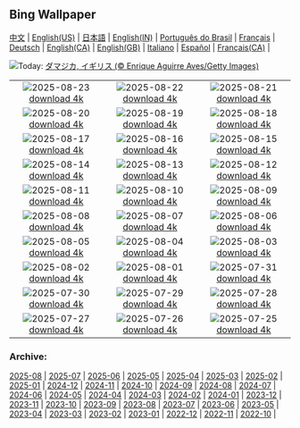 ## Bing Wallpaper
[中文](README.md) |                     [English(US)](en-US.md) |                     [日本語](ja-JP.md) |                     [English(IN)](en-IN.md) |                     [Português do Brasil](pt-BR.md) |                     [Français](fr-FR.md) |                     [Deutsch](de-DE.md) |                     [English(CA)](en-CA.md) |                     [English(GB)](en-GB.md) |                     [Italiano](it-IT.md) |                     [Español](es-ES.md) |                     [Français(CA)](fr-CA.md) |                    

![](https://www.bing.com/th?id=OHR.CervusDama_JA-JP5457977522_UHD.jpg&w=1000)Today: [ダマジカ, イギリス (© Enrique Aguirre Aves/Getty Images)](https://www.bing.com/th?id=OHR.CervusDama_JA-JP5457977522_UHD.jpg)

|      |      |      |
| :----: | :----: | :----: |
|![](https://www.bing.com/th?id=OHR.Morningglory2025_JA-JP5429610056_UHD.jpg&pid=hp&w=384&h=216&rs=1&c=4)2025-08-23 [download 4k](https://www.bing.com/th?id=OHR.Morningglory2025_JA-JP5429610056_UHD.jpg)|![](https://www.bing.com/th?id=OHR.PalouseWA_JA-JP5363056424_UHD.jpg&pid=hp&w=384&h=216&rs=1&c=4)2025-08-22 [download 4k](https://www.bing.com/th?id=OHR.PalouseWA_JA-JP5363056424_UHD.jpg)|![](https://www.bing.com/th?id=OHR.WheatearBird_JA-JP4532304114_UHD.jpg&pid=hp&w=384&h=216&rs=1&c=4)2025-08-21 [download 4k](https://www.bing.com/th?id=OHR.WheatearBird_JA-JP4532304114_UHD.jpg)|
|![](https://www.bing.com/th?id=OHR.CitadelBonifacio_JA-JP4122292062_UHD.jpg&pid=hp&w=384&h=216&rs=1&c=4)2025-08-20 [download 4k](https://www.bing.com/th?id=OHR.CitadelBonifacio_JA-JP4122292062_UHD.jpg)|![](https://www.bing.com/th?id=OHR.SantaMaddalena_JA-JP3939499195_UHD.jpg&pid=hp&w=384&h=216&rs=1&c=4)2025-08-19 [download 4k](https://www.bing.com/th?id=OHR.SantaMaddalena_JA-JP3939499195_UHD.jpg)|![](https://www.bing.com/th?id=OHR.AvalancheLake_JA-JP3739900372_UHD.jpg&pid=hp&w=384&h=216&rs=1&c=4)2025-08-18 [download 4k](https://www.bing.com/th?id=OHR.AvalancheLake_JA-JP3739900372_UHD.jpg)|
|![](https://www.bing.com/th?id=OHR.LyngvigLighthouse_JA-JP3502925142_UHD.jpg&pid=hp&w=384&h=216&rs=1&c=4)2025-08-17 [download 4k](https://www.bing.com/th?id=OHR.LyngvigLighthouse_JA-JP3502925142_UHD.jpg)|![](https://www.bing.com/th?id=OHR.Okuribi2025_JA-JP4621795615_UHD.jpg&pid=hp&w=384&h=216&rs=1&c=4)2025-08-16 [download 4k](https://www.bing.com/th?id=OHR.Okuribi2025_JA-JP4621795615_UHD.jpg)|![](https://www.bing.com/th?id=OHR.SpottedEagleRay_JA-JP3008170568_UHD.jpg&pid=hp&w=384&h=216&rs=1&c=4)2025-08-15 [download 4k](https://www.bing.com/th?id=OHR.SpottedEagleRay_JA-JP3008170568_UHD.jpg)|
|![](https://www.bing.com/th?id=OHR.PizNairPeak_JA-JP2425115607_UHD.jpg&pid=hp&w=384&h=216&rs=1&c=4)2025-08-14 [download 4k](https://www.bing.com/th?id=OHR.PizNairPeak_JA-JP2425115607_UHD.jpg)|![](https://www.bing.com/th?id=OHR.CoronaArch_JA-JP2223848865_UHD.jpg&pid=hp&w=384&h=216&rs=1&c=4)2025-08-13 [download 4k](https://www.bing.com/th?id=OHR.CoronaArch_JA-JP2223848865_UHD.jpg)|![](https://www.bing.com/th?id=OHR.KenyaElephants_JA-JP2052759218_UHD.jpg&pid=hp&w=384&h=216&rs=1&c=4)2025-08-12 [download 4k](https://www.bing.com/th?id=OHR.KenyaElephants_JA-JP2052759218_UHD.jpg)|
|![](https://www.bing.com/th?id=OHR.MountainDay2025_JA-JP4443243001_UHD.jpg&pid=hp&w=384&h=216&rs=1&c=4)2025-08-11 [download 4k](https://www.bing.com/th?id=OHR.MountainDay2025_JA-JP4443243001_UHD.jpg)|![](https://www.bing.com/th?id=OHR.LionessKenya_JA-JP1487330341_UHD.jpg&pid=hp&w=384&h=216&rs=1&c=4)2025-08-10 [download 4k](https://www.bing.com/th?id=OHR.LionessKenya_JA-JP1487330341_UHD.jpg)|![](https://www.bing.com/th?id=OHR.MaoriRock_JA-JP1260630406_UHD.jpg&pid=hp&w=384&h=216&rs=1&c=4)2025-08-09 [download 4k](https://www.bing.com/th?id=OHR.MaoriRock_JA-JP1260630406_UHD.jpg)|
|![](https://www.bing.com/th?id=OHR.IguazuArgentina_JA-JP1040777979_UHD.jpg&pid=hp&w=384&h=216&rs=1&c=4)2025-08-08 [download 4k](https://www.bing.com/th?id=OHR.IguazuArgentina_JA-JP1040777979_UHD.jpg)|![](https://www.bing.com/th?id=OHR.BabyLemur_JA-JP3588561100_UHD.jpg&pid=hp&w=384&h=216&rs=1&c=4)2025-08-07 [download 4k](https://www.bing.com/th?id=OHR.BabyLemur_JA-JP3588561100_UHD.jpg)|![](https://www.bing.com/th?id=OHR.HiroshimaPeace2025_JA-JP3351733972_UHD.jpg&pid=hp&w=384&h=216&rs=1&c=4)2025-08-06 [download 4k](https://www.bing.com/th?id=OHR.HiroshimaPeace2025_JA-JP3351733972_UHD.jpg)|
|![](https://www.bing.com/th?id=OHR.CaliforniaTidepool_JA-JP3202345029_UHD.jpg&pid=hp&w=384&h=216&rs=1&c=4)2025-08-05 [download 4k](https://www.bing.com/th?id=OHR.CaliforniaTidepool_JA-JP3202345029_UHD.jpg)|![](https://www.bing.com/th?id=OHR.LaplandOwl_JA-JP2701506191_UHD.jpg&pid=hp&w=384&h=216&rs=1&c=4)2025-08-04 [download 4k](https://www.bing.com/th?id=OHR.LaplandOwl_JA-JP2701506191_UHD.jpg)|![](https://www.bing.com/th?id=OHR.HirosakiNeputaFestival2025_JA-JP2869487998_UHD.jpg&pid=hp&w=384&h=216&rs=1&c=4)2025-08-03 [download 4k](https://www.bing.com/th?id=OHR.HirosakiNeputaFestival2025_JA-JP2869487998_UHD.jpg)|
|![](https://www.bing.com/th?id=OHR.FruitaPetroglyphs_JA-JP2199593329_UHD.jpg&pid=hp&w=384&h=216&rs=1&c=4)2025-08-02 [download 4k](https://www.bing.com/th?id=OHR.FruitaPetroglyphs_JA-JP2199593329_UHD.jpg)|![](https://www.bing.com/th?id=OHR.EdinburghFringe_JA-JP2026368495_UHD.jpg&pid=hp&w=384&h=216&rs=1&c=4)2025-08-01 [download 4k](https://www.bing.com/th?id=OHR.EdinburghFringe_JA-JP2026368495_UHD.jpg)|![](https://www.bing.com/th?id=OHR.NaPaliKauai_JA-JP1764842674_UHD.jpg&pid=hp&w=384&h=216&rs=1&c=4)2025-07-31 [download 4k](https://www.bing.com/th?id=OHR.NaPaliKauai_JA-JP1764842674_UHD.jpg)|
|![](https://www.bing.com/th?id=OHR.SaypeDubai_JA-JP1584990235_UHD.jpg&pid=hp&w=384&h=216&rs=1&c=4)2025-07-30 [download 4k](https://www.bing.com/th?id=OHR.SaypeDubai_JA-JP1584990235_UHD.jpg)|![](https://www.bing.com/th?id=OHR.TigerDay_JA-JP0300467728_UHD.jpg&pid=hp&w=384&h=216&rs=1&c=4)2025-07-29 [download 4k](https://www.bing.com/th?id=OHR.TigerDay_JA-JP0300467728_UHD.jpg)|![](https://www.bing.com/th?id=OHR.MongoliaYurts_JA-JP0052773408_UHD.jpg&pid=hp&w=384&h=216&rs=1&c=4)2025-07-28 [download 4k](https://www.bing.com/th?id=OHR.MongoliaYurts_JA-JP0052773408_UHD.jpg)|
|![](https://www.bing.com/th?id=OHR.BlackfinBarracuda_JA-JP9849559763_UHD.jpg&pid=hp&w=384&h=216&rs=1&c=4)2025-07-27 [download 4k](https://www.bing.com/th?id=OHR.BlackfinBarracuda_JA-JP9849559763_UHD.jpg)|![](https://www.bing.com/th?id=OHR.MangroveTwilight_JA-JP9462938836_UHD.jpg&pid=hp&w=384&h=216&rs=1&c=4)2025-07-26 [download 4k](https://www.bing.com/th?id=OHR.MangroveTwilight_JA-JP9462938836_UHD.jpg)|![](https://www.bing.com/th?id=OHR.LasPalmas_JA-JP9180112071_UHD.jpg&pid=hp&w=384&h=216&rs=1&c=4)2025-07-25 [download 4k](https://www.bing.com/th?id=OHR.LasPalmas_JA-JP9180112071_UHD.jpg)|


### Archive:
[2025-08](archive/ja-JP/202508/README.md) | [2025-07](archive/ja-JP/202507/README.md) | [2025-06](archive/ja-JP/202506/README.md) | [2025-05](archive/ja-JP/202505/README.md) | [2025-04](archive/ja-JP/202504/README.md) | [2025-03](archive/ja-JP/202503/README.md) | [2025-02](archive/ja-JP/202502/README.md) | [2025-01](archive/ja-JP/202501/README.md) | [2024-12](archive/ja-JP/202412/README.md) | [2024-11](archive/ja-JP/202411/README.md) | [2024-10](archive/ja-JP/202410/README.md) | [2024-09](archive/ja-JP/202409/README.md) | [2024-08](archive/ja-JP/202408/README.md) | [2024-07](archive/ja-JP/202407/README.md) | [2024-06](archive/ja-JP/202406/README.md) | [2024-05](archive/ja-JP/202405/README.md) | [2024-04](archive/ja-JP/202404/README.md) | [2024-03](archive/ja-JP/202403/README.md) | [2024-02](archive/ja-JP/202402/README.md) | [2024-01](archive/ja-JP/202401/README.md) | [2023-12](archive/ja-JP/202312/README.md) | [2023-11](archive/ja-JP/202311/README.md) | [2023-10](archive/ja-JP/202310/README.md) | [2023-09](archive/ja-JP/202309/README.md) | [2023-08](archive/ja-JP/202308/README.md) | [2023-07](archive/ja-JP/202307/README.md) | [2023-06](archive/ja-JP/202306/README.md) | [2023-05](archive/ja-JP/202305/README.md) | [2023-04](archive/ja-JP/202304/README.md) | [2023-03](archive/ja-JP/202303/README.md) | [2023-02](archive/ja-JP/202302/README.md) | [2023-01](archive/ja-JP/202301/README.md) | [2022-12](archive/ja-JP/202212/README.md) | [2022-11](archive/ja-JP/202211/README.md) | [2022-10](archive/ja-JP/202210/README.md) | 
